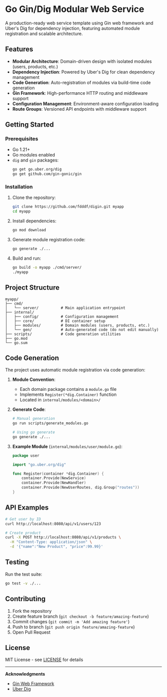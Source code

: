# Go Gin/Dig Modular Web Service

A production-ready web service template using Gin web framework and Uber's Dig for dependency injection, featuring automated module registration and scalable architecture.

## Features

- **Modular Architecture**: Domain-driven design with isolated modules (users, products, etc.)
- **Dependency Injection**: Powered by Uber's Dig for clean dependency management
- **Code Generation**: Auto-registration of modules via build-time code generation
- **Gin Framework**: High-performance HTTP routing and middleware support
- **Configuration Management**: Environment-aware configuration loading
- **Route Groups**: Versioned API endpoints with middleware support

## Getting Started

### Prerequisites

- Go 1.21+
- Go modules enabled
- `dig` and `gin` packages:
  ```bash
  go get go.uber.org/dig
  go get github.com/gin-gonic/gin
  ```

### Installation

1. Clone the repository:
   ```bash
   git clone https://github.com/fdddf/digin.git myapp
   cd myapp
   ```

2. Install dependencies:
   ```bash
   go mod download
   ```

3. Generate module registration code:
   ```bash
   go generate ./...
   ```

4. Build and run:
   ```bash
   go build -o myapp ./cmd/server/
   ./myapp
   ```

## Project Structure

```text
myapp/
├── cmd/
│   └── server/          # Main application entrypoint
├── internal/
│   ├── config/          # Configuration management
│   ├── core/            # DI container setup
│   ├── modules/         # Domain modules (users, products, etc.)
│   └── gen/             # Auto-generated code (do not edit manually)
├── scripts/             # Code generation utilities
├── go.mod
└── go.sum
```

## Code Generation

The project uses automatic module registration via code generation:

1. **Module Convention**:
   - Each domain package contains a `module.go` file
   - Implements `Register(*dig.Container)` function
   - Located in `internal/modules/<domain>/`

2. **Generate Code**:
   ```bash
   # Manual generation
   go run scripts/generate_modules.go
   
   # Using go generate
   go generate ./...
   ```

3. **Example Module** (`internal/modules/user/module.go`):
   ```go
   package user

   import "go.uber.org/dig"

   func Register(container *dig.Container) {
       container.Provide(NewService)
       container.Provide(NewHandler)
       container.Provide(NewUserRoutes, dig.Group("routes"))
   }
   ```

## API Examples

```bash
# Get user by ID
curl http://localhost:8080/api/v1/users/123

# Create product
curl -X POST http://localhost:8080/api/v1/products \
  -H "Content-Type: application/json" \
  -d '{"name":"New Product", "price":99.99}'
```

## Testing

Run the test suite:
```bash
go test -v ./...
```

## Contributing

1. Fork the repository
2. Create feature branch (`git checkout -b feature/amazing-feature`)
3. Commit changes (`git commit -m 'Add amazing feature'`)
4. Push to branch (`git push origin feature/amazing-feature`)
5. Open Pull Request

## License

MIT License - see [LICENSE](LICENSE) for details

---

**Acknowledgments**
- [Gin Web Framework](https://github.com/gin-gonic/gin)
- [Uber Dig](https://github.com/uber-go/dig)
```
